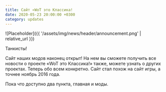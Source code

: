 ```yaml
---
title: Сайт «WoT это Классика!
date: 2020-05-23 20:00:00 +0300
category: updates
---
```

<p style="display: none">Открываемся!</p>

![Placeholder]({{ '/assets/img/news/header/announcement.png' | relative_url }})

Танкисты!

Сайт наших модов наконец открыт! На нем вы сможете получить все новости о проекте «WoT это Классика!» также, можете узнать о других проектах. Теперь обо всем конкретно. Сайт стал похож на сайт игры, а точнее ноябрь 2016 года.

Пока что доступно два пункта, главная и моды.